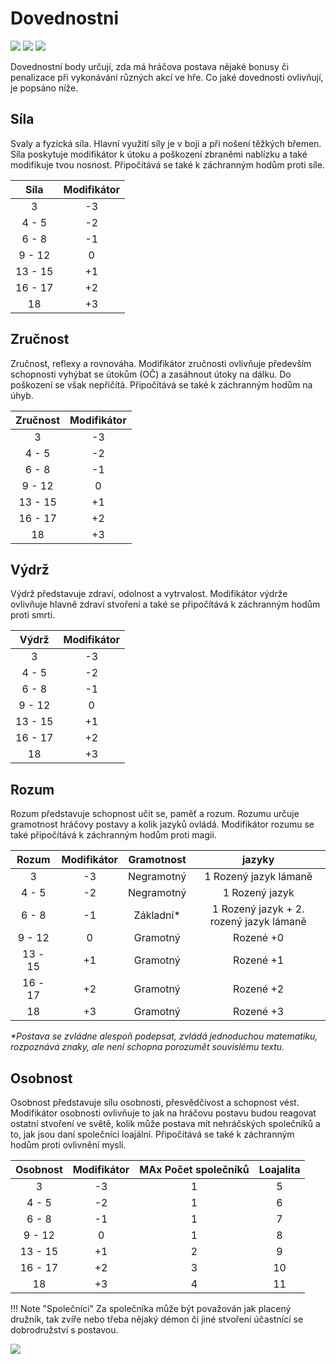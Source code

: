# Dovednostni

<img src="/assets/sep_line.png"/>

<img src="/assets/Dovednosti.png" />

<img src="/assets/sep_line.png"/>

Dovednostní body určují, zda má hráčova postava nějaké bonusy či penalizace při vykonávání různých akcí ve hře.  Co jaké dovednosti ovlivňují, je popsáno níže.

## Síla

Svaly a fyzická síla. Hlavní využití síly je v boji a při nošení těžkých břemen. Síla poskytuje modifikátor k útoku a poškození zbraněmi nablízku a také modifikuje tvou nosnost. Připočítává se také k záchranným hodům proti síle.

|  Síla   | Modifikátor |
| :-----: | :---------: |
|    3    |     -3      |
|  4 - 5  |     -2      |
|  6 - 8  |     -1      |
| 9 - 12  |      0      |
| 13 - 15 |     +1      |
| 16 - 17 |     +2      |
|   18    |     +3      |

## Zručnost

Zručnost, reflexy a rovnováha. Modifikátor zručnosti ovlivňuje především schopnosti vyhýbat se útokům (OČ) a zasáhnout útoky na dálku. Do poškození se však nepřičítá. Připočítává se také k záchranným hodům na úhyb.

| Zručnost | Modifikátor |
| :------: | :---------: |
|    3     |     -3      |
|  4 - 5   |     -2      |
|  6 - 8   |     -1      |
|  9 - 12  |      0      |
| 13 - 15  |     +1      |
| 16 - 17  |     +2      |
|    18    |     +3      |

## Výdrž

Výdrž představuje zdraví, odolnost a vytrvalost. Modifikátor výdrže ovlivňuje hlavně zdraví stvoření a také se připočítává k záchranným hodům proti smrti.

|  Výdrž  | Modifikátor |
| :-----: | :---------: |
|    3    |     -3      |
|  4 - 5  |     -2      |
|  6 - 8  |     -1      |
| 9 - 12  |      0      |
| 13 - 15 |     +1      |
| 16 - 17 |     +2      |
|   18    |     +3      |

## Rozum

Rozum představuje schopnost učit se, paměť a rozum. Rozumu určuje gramotnost hráčovy postavy a kolik jazyků ovládá. Modifikátor rozumu se také připočítává k záchranným hodům proti magii.

|  Rozum  | Modifikátor | Gramotnost |                 jazyky                  |
| :-----: | :---------: | :--------: | :-------------------------------------: |
|    3    |     -3      | Negramotný |          1 Rozený jazyk lámaně          |
|  4 - 5  |     -2      | Negramotný |             1 Rozený jazyk              |
|  6 - 8  |     -1      | Základní*  | 1 Rozený jazyk + 2. rozený jazyk lámaně |
| 9 - 12  |      0      |  Gramotný  |                Rozené +0                |
| 13 - 15 |     +1      |  Gramotný  |                Rozené +1                |
| 16 - 17 |     +2      |  Gramotný  |                Rozené +2                |
|   18    |     +3      |  Gramotný  |                Rozené +3                |

*\*Postava se zvládne alespoň podepsat, zvládá jednoduchou matematiku, rozpoznává znaky, ale není schopna porozumět souvislému textu.*

## Osobnost

Osobnost představuje sílu osobnosti, přesvědčivost a schopnost vést. Modifikátor osobnosti ovlivňuje to jak na hráčovu postavu budou reagovat ostatní stvoření ve světě, kolik může postava mít nehráčských společníků a to, jak jsou daní společníci loajální. Připočítává se také k záchranným hodům proti ovlivnění mysli.

| Osobnost | Modifikátor | MAx Počet společníků | Loajalita |
| :------: | :---------: | :------------------: | :-------: |
|    3     |     -3      |          1           |     5     |
|  4 - 5   |     -2      |          1           |     6     |
|  6 - 8   |     -1      |          1           |     7     |
|  9 - 12  |      0      |          1           |     8     |
| 13 - 15  |     +1      |          2           |     9     |
| 16 - 17  |     +2      |          3           |    10     |
|    18    |     +3      |          4           |    11     |

!!! Note "Společníci"
    Za společníka může být považován jak placený družník, tak zvíře nebo třeba nějaký démon či jiné stvoření účastnící se dobrodružství s postavou.

<img src="/assets/sep_line.png"/>
